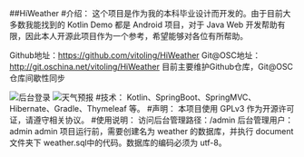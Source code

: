 ##HiWeather
#介绍：
这个项目是作为我的本科毕业设计而开发的。由于目前大多数我能找到的 Kotlin Demo 都是 Android 项目，对于 Java Web 开发帮助有限，因此本人开源此项目作为一个参考，希望能够对各位有所帮助。

Github地址：https://github.com/vitoling/HiWeather
Git@OSC地址：http://git.oschina.net/vitoling/HiWeather
目前主要维护Github仓库，Git@OSC仓库间歇性同步

![后台登录](http://git.oschina.net/uploads/images/2016/0612/174557_b82d3bfa_459585.jpeg "后台登录页")
![天气预报](http://git.oschina.net/uploads/images/2016/0612/174757_f80614b2_459585.jpeg "网站天气预报页面")
#技术：
Kotlin、SpringBoot、SpringMVC、Hibernate、Gradle、Thymeleaf 等。
#声明：
本项目使用 GPLv3 作为开源许可证，请遵守相关协议。
#使用说明：
访问后台管理路径：/admin
后台管理用户：admin admin
项目运行前，需要创建名为 weather 的数据库，并执行 document 文件夹下 weather.sql中的代码。数据库的编码必须为 utf-8。